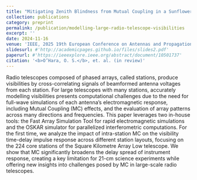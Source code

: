 ```yaml
---
title: "Mitigating Zenith Blindness from Mutual Coupling in a Sunflower Phased Array"
collection: publications
category: preprint
permalink: /publication/modelling-large-radio-telescope-visibilities
excerpt: ''
date: 2024-11-16
venue: 'IEEE, 2025 19th European Conference on Antennas and Propagation'
slidesurl: #'http://academicpages.github.io/files/slides2.pdf'
paperurl: #'https://ieeexplore.ieee.org/abstract/document/10501737'
citation: '<b>O’Hara, O. S.</b>, et. al. (in review)'
---
```


Radio telescopes composed of phased arrays, called stations, produce visibilities by cross-correlating signals of beamformed antenna voltages from each station. For large telescopes with many stations, accurately modelling visibilities presents computational challenges due to the need for full-wave simulations of each antenna’s electromagnetic response, including Mutual Coupling (MC) effects, and the evaluation of array patterns across many directions and frequencies. This paper leverages two in-house tools: the Fast Array Simulation Tool for rapid electromagnetic simulations and the OSKAR simulator for parallelized interferometric computations. For the first time, we analyze the impact of intra-station MC on the visibility time-delay impulse response across different station layouts, focusing on the 224 core stations of the Square Kilometre Array Low telescope. We show that MC significantly broadens the delay spread of instrument response, creating a key limitation for 21-cm science experiments while offering new insights into challenges posed by MC in large-scale radio telescopes.
